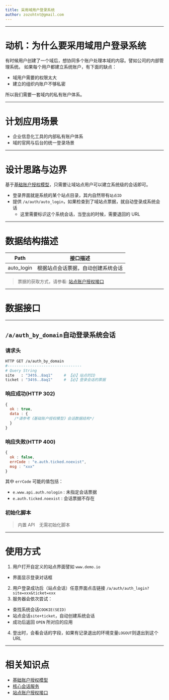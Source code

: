 ```yaml
---
title: 采用域用户登录系统
author: zozohtnt@gmail.com
---
```


--------------------------------------
# 动机：为什么要采用域用户登录系统

有时候用户创建了一个域后，想协同多个账户处理本域的内容。譬如公司的内部管理系统。
如果每个用户都建立系统账户，有下面的缺点：

- 域用户需要的权限太大
- 建立的组织内账户不够私密

所以我们需要一套域内的私有账户体系。

--------------------------------------
# 计划应用场景

- 企业信息化工具的内部私有账户体系
- 域的官网与后台的统一登录场景

--------------------------------------
# 设计思路与边界

基于[基础账户授权模型][c0-bam]，只需要让域站点用户可以建立系统级的会话即可。

- 登录界面就是系统的某个站点目录，其内自然带有`站点ID`
- 提供 `/a/auth/auto_login`，如果检查到了域站点票据，就自动登录成系统会话
  + 这里需要标识这个系统会话，当登出的时候，需要退回的 URL

--------------------------------------
# 数据结构描述

 Path              | 接口描述
-------------------|-----------------------
 auto_login        | 根据站点会话票据，自动创建系统会话

> 票据的获取方式，请参看: [站点账户授权接口][w0-saa]

--------------------------------------
# 数据接口

--------------------------------------
## `/a/auth_by_domain`自动登录系统会话

### 请求头

```bash
HTTP GET /a/auth_by_domain
#---------------------------------
# Query String
site   : "34t6..8aq1"     # 【必】站点的ID
ticket : "34t6..8aq1"     # 【必】登录会话的票据
```

### 响应成功(HTTP 302)

```js
{
  ok : true,
  data : {
    /*请参考《基础账户授权模型》会话数据结构*/
  }
}
```

### 响应失败(HTTP 400)

```js
{
  ok : false,
  errCode : "e.auth.ticked.noexist",
  msg : "xxx"
}
```
其中 `errCode` 可能的值包括：

- `e.www.api.auth.nologin` : 未指定会话票据
- `e.auth.ticked.noexist` : 会话票据不存在


### 初始化脚本

> 内置 API　无需初始化脚本

--------------------------------------
# 使用方式

1. 用户打开自定义的站点界面譬如 `www.demo.io` 
  + 界面显示登录对话框
2. 用户登录成功后（站点会话）任意界面点击链接 `/a/auth/auth_login?site=xxx&ticket=xxx`
3. 服务器会依次尝试：
  + 查找系统会话`COOKIE(SEID)`
  + 站点会话`site+ticket`，自动创建系统会话
  + 成功后返回 `OPEN` 所对应的应用
4. 登出时，会看会话的字段，如果有记录退出的环境变量`LOGOUT`则退出到这个 URL

--------------------------------------
# 相关知识点

- [基础账户授权模型][c0-bam]
- [核心会话服务][c0-css]
- [站点账户授权接口][w0-saa]

[c0-bam]: ../core-l0/c0-baice-auth-model.md
[c0-css]: ../core-l0/c0-core-session-service.md
[w0-saa]: ../webs-l0/w0-site-auth-api.md

